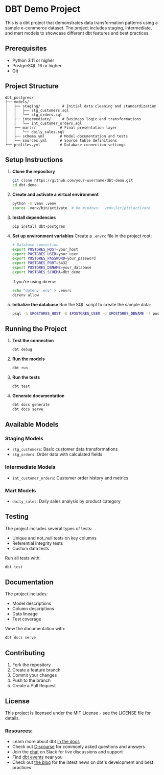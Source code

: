 # DBT Demo Project

This is a dbt project that demonstrates data transformation patterns using a sample e-commerce dataset. The project includes staging, intermediate, and mart models to showcase different dbt features and best practices.

## Prerequisites

- Python 3.11 or higher
- PostgreSQL 16 or higher
- Git

## Project Structure

```
dbt_postgres/
├── models/
│   ├── staging/          # Initial data cleaning and standardization
│   │   ├── stg_customers.sql
│   │   └── stg_orders.sql
│   ├── intermediate/     # Business logic and transformations
│   │   └── int_customer_orders.sql
│   ├── marts/           # Final presentation layer
│   │   └── daily_sales.sql
│   ├── schema.yml       # Model documentation and tests
│   └── sources.yml      # Source table definitions
└── profiles.yml         # Database connection settings
```

## Setup Instructions

1. **Clone the repository**
   ```bash
   git clone https://github.com/your-username/dbt-demo.git
   cd dbt-demo
   ```

2. **Create and activate a virtual environment**
   ```bash
   python -m venv .venv
   source .venv/bin/activate  # On Windows: .venv\Scripts\activate
   ```

3. **Install dependencies**
   ```bash
   pip install dbt-postgres
   ```

4. **Set up environment variables**
   Create a `.envrc` file in the project root:
   ```bash
   # Database connection
   export POSTGRES_HOST=your_host
   export POSTGRES_USER=your_user
   export POSTGRES_PASSWORD=your_password
   export POSTGRES_PORT=5432
   export POSTGRES_DBNAME=your_database
   export POSTGRES_SCHEMA=dbt_demo
   ```

   If you're using direnv:
   ```bash
   echo "dotenv .env" > .envrc
   direnv allow
   ```

5. **Initialize the database**
   Run the SQL script to create the sample data:
   ```bash
   psql -h $POSTGRES_HOST -U $POSTGRES_USER -d $POSTGRES_DBNAME -f postgres_queries/sample_data.sql
   ```

## Running the Project

1. **Test the connection**
   ```bash
   dbt debug
   ```

2. **Run the models**
   ```bash
   dbt run
   ```

3. **Run the tests**
   ```bash
   dbt test
   ```

4. **Generate documentation**
   ```bash
   dbt docs generate
   dbt docs serve
   ```

## Available Models

### Staging Models
- `stg_customers`: Basic customer data transformations
- `stg_orders`: Order data with calculated fields

### Intermediate Models
- `int_customer_orders`: Customer order history and metrics

### Mart Models
- `daily_sales`: Daily sales analysis by product category

## Testing

The project includes several types of tests:
- Unique and not_null tests on key columns
- Referential integrity tests
- Custom data tests

Run all tests with:
```bash
dbt test
```

## Documentation

The project includes:
- Model descriptions
- Column descriptions
- Data lineage
- Test coverage

View the documentation with:
```bash
dbt docs serve
```

## Contributing

1. Fork the repository
2. Create a feature branch
3. Commit your changes
4. Push to the branch
5. Create a Pull Request

## License

This project is licensed under the MIT License - see the LICENSE file for details.

### Resources:
- Learn more about dbt [in the docs](https://docs.getdbt.com/docs/introduction)
- Check out [Discourse](https://discourse.getdbt.com/) for commonly asked questions and answers
- Join the [chat](https://community.getdbt.com/) on Slack for live discussions and support
- Find [dbt events](https://events.getdbt.com) near you
- Check out [the blog](https://blog.getdbt.com/) for the latest news on dbt's development and best practices
